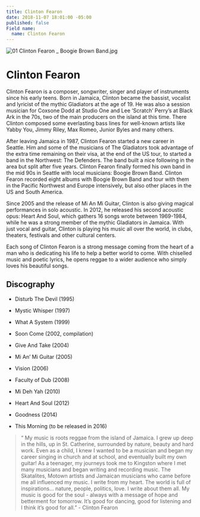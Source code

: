 ```yaml
---
title: Clinton Fearon
date: 2018-11-07 18:01:00 -05:00
published: false
Field name:
  name: Clinton Fearon
---
```


![01 Clinton Fearon _ Boogie Brown Band.jpg](/uploads/01%20Clinton%20Fearon%20_%20Boogie%20Brown%20Band.jpg)

# Clinton Fearon

Clinton Fearon is a composer, songwriter, singer and player of instruments since his early teens. Born in Jamaica, Clinton became the bassist, vocalist and lyricist of the mythic Gladiators at the age of 19. He was also a session musician for Coxsone Dodd at Studio One and Lee ‘Scratch’ Perry’s at Black Ark in the 70s, two of the main producers on the island at this time. There Clinton composed some everlasting bass lines for well-known artists like Yabby You, Jimmy Riley, Max Romeo, Junior Byles and many others.

After leaving Jamaica in 1987, Clinton Fearon started a new career in Seattle. Him and some of the musicians of The Gladiators took advantage of the extra time remaining on their visa, at the end of the US tour, to started a band in the Northwest: The Defenders. The band built a nice following in the area but split after five years. Clinton Fearon finally formed his own band in the mid 90s in Seattle with local musicians: Boogie Brown Band. Clinton Fearon recorded eight albums with Boogie Brown Band and tour with them in the Pacific Northwest and Europe intensively, but also other places in the US and South America.

Since 2005 and the release of Mi An Mi Guitar, Clinton is also giving magical performances in solo acoustic. In 2012, he released his second acoustic opus: Heart And Soul, which gathers 16 songs wrote between 1969-1984, while he was a strong member of the mythic Gladiators in Jamaica. With just vocal and guitar, Clinton is playing his music all over the world, in clubs, theaters, festivals and other cultural centers.

Each song of Clinton Fearon is a strong message coming from the heart of a man who is dedicating his life to help a better world to come. With chiselled music and poetic lyrics, he opens reggae to a wider audience who simply loves his beautiful songs.

## Discography

* Disturb The Devil (1995)

* Mystic Whisper (1997)

* What A System (1999)

* Soon Come (2002, compilation)

* Give And Take (2004)

* Mi An’ Mi Guitar (2005)

* Vision (2006)

* Faculty of Dub (2008)

* Mi Deh Yah (2010)

* Heart And Soul (2012)

* Goodness (2014)

* This Morning (to be released in 2016)

> “ My music is roots reggae from the island of Jamaica. I grew up deep in the hills, up in St. Catherine, surrounded by nature, beauty and hard work. Even as a child, I knew I wanted to be a musician and began my career singing in church and at school, and eventually built my own guitar! As a teenager, my journeys took me to Kingston where I met many musicians and began writing and recording music. The Skatalites, Motown artists and Jamaican musicians who came before me all influenced my music. I write from my heart. The world is full of inspirations... nature, people, politics, love. I write about them all. My music is good for the soul - always with a message of hope and betterment for tomorrow. It’s good for dancing, good for listening and I think it’s good for all.” - Clinton Fearon